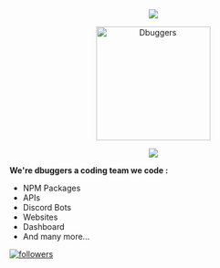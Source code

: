 <center><img src="https://capsule-render.vercel.app/api?type=waving&color=gradient&height=200&section=header&text=DBuggers&fontSize=80&fontAlignY=35&animation=twinkling&fontColor=gradient" /></center>
<p align="center">
  <a href="https://github.com/dbuggers">
    <img src="https://media.discordapp.net/attachments/984033341848309782/984115508133630002/11zon_cropped.png" alt="Dbuggers" width="200" height="200">
  </a>
<p align="center"> <img src="https://readme-typing-svg.herokuapp.com/?lines=Hello,+we're+debuggers!&center=false&width=300&height=40"> </p>

**We're dbuggers a coding team we code :**<br>
- NPM Packages<br>
- APIs<br>
- Discord Bots<br>
- Websites<br>
- Dashboard<br>
- And many more...

<a href="https://github.com/dbuggers1"> <img alt="followers" title="Follow Me" src="https://img.shields.io/github/followers/dbuggers1?color=000001&labelColor=1155ba&style=for-the-badge&logo=github&label=Follow%20me" /></a>
